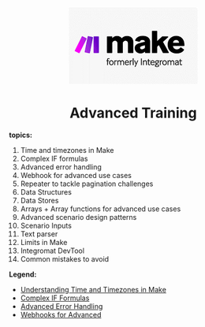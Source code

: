 <div align="center">

![Make](pic/make_logo.gif)

# Advanced Training
</div>

__topics:__

1. Time and timezones in Make
2. Complex IF formulas
3. Advanced error handling
4. Webhook for advanced use cases
5. Repeater to tackle pagination challenges
6. Data Structures
7. Data Stores
8. Arrays + Array functions for advanced use cases
9. Advanced scenario design patterns
10. Scenario Inputs
11. Text parser
12. Limits in Make
13. Integromat DevTool
14. Common mistakes to avoid


__Legend:__

  * [Understanding Time and Timezones in Make](l4understandingtime.md)
  * [Complex IF Formulas](l4complexifformulas.md)
  * [Advanced Error Handling](l4advancederrorhandling.md)
  * [Webhooks for Advanced](l4advancedwebhooks.md)

  
